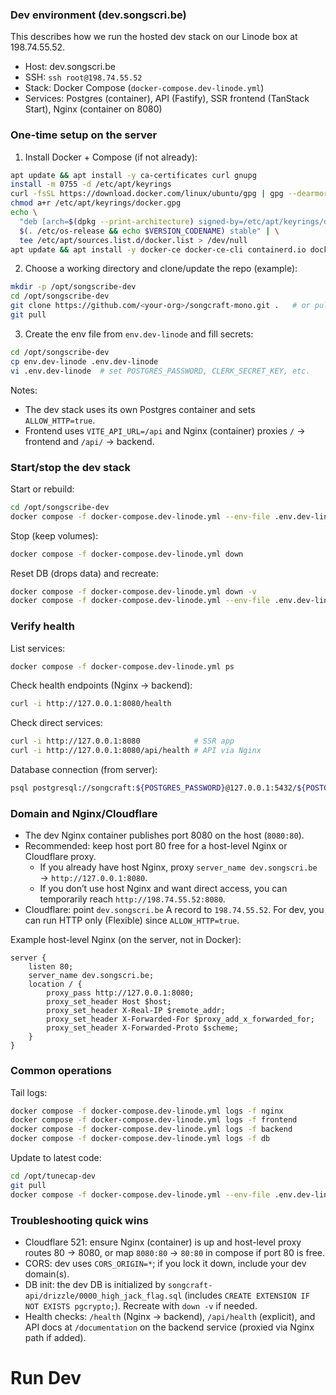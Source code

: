 ### Dev environment (dev.songscri.be)

This describes how we run the hosted dev stack on our Linode box at 198.74.55.52.

- Host: dev.songscri.be
- SSH: `ssh root@198.74.55.52`
- Stack: Docker Compose (`docker-compose.dev-linode.yml`)
- Services: Postgres (container), API (Fastify), SSR frontend (TanStack Start), Nginx (container on 8080)

### One-time setup on the server

1. Install Docker + Compose (if not already):

```bash
apt update && apt install -y ca-certificates curl gnupg
install -m 0755 -d /etc/apt/keyrings
curl -fsSL https://download.docker.com/linux/ubuntu/gpg | gpg --dearmor -o /etc/apt/keyrings/docker.gpg
chmod a+r /etc/apt/keyrings/docker.gpg
echo \
  "deb [arch=$(dpkg --print-architecture) signed-by=/etc/apt/keyrings/docker.gpg] https://download.docker.com/linux/ubuntu \
  $(. /etc/os-release && echo $VERSION_CODENAME) stable" | \
  tee /etc/apt/sources.list.d/docker.list > /dev/null
apt update && apt install -y docker-ce docker-ce-cli containerd.io docker-buildx-plugin docker-compose-plugin
```

2. Choose a working directory and clone/update the repo (example):

```bash
mkdir -p /opt/songscribe-dev
cd /opt/songscribe-dev
git clone https://github.com/<your-org>/songcraft-mono.git .   # or pull latest if already present
git pull
```

3. Create the env file from `env.dev-linode` and fill secrets:

```bash
cd /opt/songscribe-dev
cp env.dev-linode .env.dev-linode
vi .env.dev-linode  # set POSTGRES_PASSWORD, CLERK_SECRET_KEY, etc.
```

Notes:

- The dev stack uses its own Postgres container and sets `ALLOW_HTTP=true`.
- Frontend uses `VITE_API_URL=/api` and Nginx (container) proxies `/` → frontend and `/api/` → backend.

### Start/stop the dev stack

Start or rebuild:

```bash
cd /opt/songscribe-dev
docker compose -f docker-compose.dev-linode.yml --env-file .env.dev-linode up -d --build
```

Stop (keep volumes):

```bash
docker compose -f docker-compose.dev-linode.yml down
```

Reset DB (drops data) and recreate:

```bash
docker compose -f docker-compose.dev-linode.yml down -v
docker compose -f docker-compose.dev-linode.yml --env-file .env.dev-linode up -d db
```

### Verify health

List services:

```bash
docker compose -f docker-compose.dev-linode.yml ps
```

Check health endpoints (Nginx → backend):

```bash
curl -i http://127.0.0.1:8080/health
```

Check direct services:

```bash
curl -i http://127.0.0.1:8080            # SSR app
curl -i http://127.0.0.1:8080/api/health # API via Nginx
```

Database connection (from server):

```bash
psql postgresql://songcraft:${POSTGRES_PASSWORD}@127.0.0.1:5432/${POSTGRES_DB:-songcraft_dev} -c '\dt'
```

### Domain and Nginx/Cloudflare

- The dev Nginx container publishes port 8080 on the host (`8080:80`).
- Recommended: keep host port 80 free for a host-level Nginx or Cloudflare proxy.
  - If you already have host Nginx, proxy `server_name dev.songscri.be` → `http://127.0.0.1:8080`.
  - If you don’t use host Nginx and want direct access, you can temporarily reach `http://198.74.55.52:8080`.
- Cloudflare: point `dev.songscri.be` A record to `198.74.55.52`. For dev, you can run HTTP only (Flexible) since `ALLOW_HTTP=true`.

Example host-level Nginx (on the server, not in Docker):

```nginx
server {
    listen 80;
    server_name dev.songscri.be;
    location / {
        proxy_pass http://127.0.0.1:8080;
        proxy_set_header Host $host;
        proxy_set_header X-Real-IP $remote_addr;
        proxy_set_header X-Forwarded-For $proxy_add_x_forwarded_for;
        proxy_set_header X-Forwarded-Proto $scheme;
    }
}
```

### Common operations

Tail logs:

```bash
docker compose -f docker-compose.dev-linode.yml logs -f nginx
docker compose -f docker-compose.dev-linode.yml logs -f frontend
docker compose -f docker-compose.dev-linode.yml logs -f backend
docker compose -f docker-compose.dev-linode.yml logs -f db
```

Update to latest code:

```bash
cd /opt/tunecap-dev
git pull
docker compose -f docker-compose.dev-linode.yml --env-file .env.dev-linode up -d --build
```

### Troubleshooting quick wins

- Cloudflare 521: ensure Nginx (container) is up and host-level proxy routes 80 → 8080, or map `8080:80` → `80:80` in compose if port 80 is free.
- CORS: dev uses `CORS_ORIGIN=*`; if you lock it down, include your dev domain(s).
- DB init: the dev DB is initialized by `songcraft-api/drizzle/0000_high_jack_flag.sql` (includes `CREATE EXTENSION IF NOT EXISTS pgcrypto;`). Recreate with `down -v` if needed.
- Health checks: `/health` (Nginx → backend), `/api/health` (explicit), and API docs at `/documentation` on the backend service (proxied via Nginx path if added).

# Run Dev
